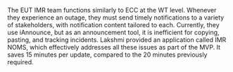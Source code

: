The EUT IMR team functions similarly to ECC at the WT level. Whenever they experience an outage, they must send timely notifications to a variety of stakeholders, with notification content tailored to each. Currently, they use iAnnounce, but as an announcement tool, it is inefficient for copying, pasting, and tracking incidents. Lakshmi provided an application called IMR NOMS, which effectively addresses all these issues as part of the MVP. It saves 15 minutes per update, compared to the 20 minutes previously required.
